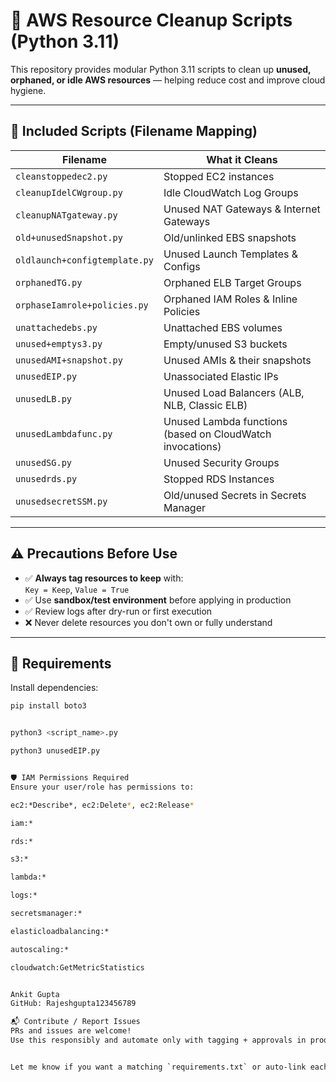 # 🧹 AWS Resource Cleanup Scripts (Python 3.11)

This repository provides modular Python 3.11 scripts to clean up **unused, orphaned, or idle AWS resources** — helping reduce cost and improve cloud hygiene.

---

## 📁 Included Scripts (Filename Mapping)

| Filename | What it Cleans |
|----------|----------------|
| `cleanstoppedec2.py` | Stopped EC2 instances |
| `cleanupIdelCWgroup.py` | Idle CloudWatch Log Groups |
| `cleanupNATgateway.py` | Unused NAT Gateways & Internet Gateways |
| `old+unusedSnapshot.py` | Old/unlinked EBS snapshots |
| `oldlaunch+configtemplate.py` | Unused Launch Templates & Configs |
| `orphanedTG.py` | Orphaned ELB Target Groups |
| `orphaseIamrole+policies.py` | Orphaned IAM Roles & Inline Policies |
| `unattachedebs.py` | Unattached EBS volumes |
| `unused+emptys3.py` | Empty/unused S3 buckets |
| `unusedAMI+snapshot.py` | Unused AMIs & their snapshots |
| `unusedEIP.py` | Unassociated Elastic IPs |
| `unusedLB.py` | Unused Load Balancers (ALB, NLB, Classic ELB) |
| `unusedLambdafunc.py` | Unused Lambda functions (based on CloudWatch invocations) |
| `unusedSG.py` | Unused Security Groups |
| `unusedrds.py` | Stopped RDS Instances |
| `unusedsecretSSM.py` | Old/unused Secrets in Secrets Manager |

---

## ⚠️ Precautions Before Use

- ✅ **Always tag resources to keep** with:  
  `Key = Keep`, `Value = True`
- ✅ Use **sandbox/test environment** before applying in production
- ✅ Review logs after dry-run or first execution
- ❌ Never delete resources you don't own or fully understand

---

## 🔧 Requirements

Install dependencies:

```bash
pip install boto3


python3 <script_name>.py

python3 unusedEIP.py


🛡 IAM Permissions Required
Ensure your user/role has permissions to:

ec2:*Describe*, ec2:Delete*, ec2:Release*

iam:*

rds:*

s3:*

lambda:*

logs:*

secretsmanager:*

elasticloadbalancing:*

autoscaling:*

cloudwatch:GetMetricStatistics


Ankit Gupta
GitHub: Rajeshgupta123456789

📬 Contribute / Report Issues
PRs and issues are welcome!
Use this responsibly and automate only with tagging + approvals in production.


Let me know if you want a matching `requirements.txt` or auto-link each filename in GitHub Markdown


